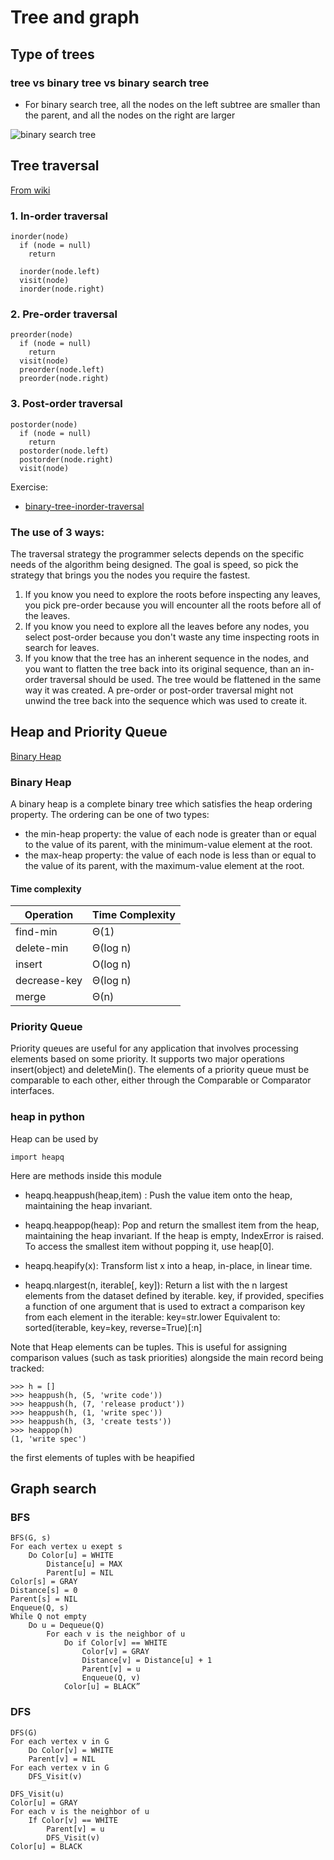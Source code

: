 # Tree and graph

## Type of trees

### tree vs binary tree vs binary search tree

* For binary search tree, all the nodes on the left subtree are smaller than the parent, and all the nodes on the right are larger

![binary search tree](http://cramster-image.s3.amazonaws.com/definitions/computerscience-5-img-1.png )

## Tree traversal
[From wiki](https://en.wikipedia.org/wiki/Tree_traversal)

### 1. In-order traversal
```
inorder(node)
  if (node = null)
    return
    
  inorder(node.left)
  visit(node)
  inorder(node.right)
```
### 2. Pre-order traversal

```
preorder(node)
  if (node = null)
    return
  visit(node)
  preorder(node.left)
  preorder(node.right)
```
### 3. Post-order traversal

```
postorder(node)
  if (node = null)
    return
  postorder(node.left)
  postorder(node.right)
  visit(node)
```

Exercise:
* [binary-tree-inorder-traversal](https://leetcode.com/problems/binary-tree-inorder-traversal/)

### The use of 3 ways:

The traversal strategy the programmer selects depends on the specific needs of the algorithm being designed. The goal is speed, so pick the strategy that brings you the nodes you require the fastest.

1. If you know you need to explore the roots before inspecting any leaves, you pick pre-order because you will encounter all the roots before all of the leaves.
2. If you know you need to explore all the leaves before any nodes, you select post-order because you don't waste any time inspecting roots in search for leaves.
3. If you know that the tree has an inherent sequence in the nodes, and you want to flatten the tree back into its original sequence, than an in-order traversal should be used. The tree would be flattened in the same way it was created. A pre-order or post-order traversal might not unwind the tree back into the sequence which was used to create it.

## Heap and Priority Queue
[Binary Heap](https://www.cs.cmu.edu/~adamchik/15-121/lectures/Binary%20Heaps/heaps.html)

### Binary Heap
A binary heap is a complete binary tree which satisfies the heap ordering property. The ordering can be one of two types:

* the min-heap property: the value of each node is greater than or equal to the value of its parent, with the minimum-value element at the root.
* the max-heap property: the value of each node is less than or equal to the value of its parent, with the maximum-value element at the root.
 
#### Time complexity

Operation | Time Complexity
---|---
find-min | Θ(1)
delete-min | Θ(log n)
insert | O(log n)
decrease-key | Θ(log n)
merge | Θ(n)


### Priority Queue
Priority queues are useful for any application that involves processing elements based on some priority. It supports two major operations insert(object) and deleteMin(). The elements of a priority queue must be comparable to each other, either through the Comparable or Comparator interfaces.

### heap in python 
Heap can be used by 
```
import heapq
```
Here are methods inside this module

* heapq.heappush(heap,item) : 
Push the value item onto the heap, maintaining the heap invariant.

* heapq.heappop(heap):
Pop and return the smallest item from the heap, maintaining the heap invariant. If the heap is empty, IndexError is raised. To access the smallest item without popping it, use heap[0].

* heapq.heapify(x):
Transform list x into a heap, in-place, in linear time.
* heapq.nlargest(n, iterable[, key]):
Return a list with the n largest elements from the dataset defined by iterable. key, if provided, specifies a function of one argument that is used to extract a comparison key from each element in the iterable: key=str.lower Equivalent to: sorted(iterable, key=key, reverse=True)[:n]

Note that Heap elements can be tuples. This is useful for assigning comparison values (such as task priorities) alongside the main record being tracked:

```
>>> h = []
>>> heappush(h, (5, 'write code'))
>>> heappush(h, (7, 'release product'))
>>> heappush(h, (1, 'write spec'))
>>> heappush(h, (3, 'create tests'))
>>> heappop(h)
(1, 'write spec')
```
the first elements of tuples with be heapified
## Graph search

### BFS


```
BFS(G, s)
For each vertex u exept s
    Do Color[u] = WHITE
        Distance[u] = MAX
        Parent[u] = NIL
Color[s] = GRAY
Distance[s] = 0
Parent[s] = NIL
Enqueue(Q, s)
While Q not empty
    Do u = Dequeue(Q)
        For each v is the neighbor of u
            Do if Color[v] == WHITE
                Color[v] = GRAY
                Distance[v] = Distance[u] + 1
                Parent[v] = u
                Enqueue(Q, v)
            Color[u] = BLACK”
```
### DFS

```
DFS(G)
For each vertex v in G
    Do Color[v] = WHITE
    Parent[v] = NIL
For each vertex v in G
    DFS_Visit(v)

DFS_Visit(u)
Color[u] = GRAY
For each v is the neighbor of u
    If Color[v] == WHITE
        Parent[v] = u
        DFS_Visit(v)
Color[u] = BLACK
```
